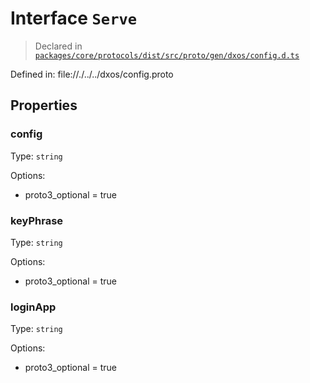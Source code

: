 # Interface `Serve`
> Declared in [`packages/core/protocols/dist/src/proto/gen/dxos/config.d.ts`]()

Defined in:
   file://./../../dxos/config.proto
## Properties
### config 
Type: `string`

Options:
  - proto3_optional = true
### keyPhrase 
Type: `string`

Options:
  - proto3_optional = true
### loginApp 
Type: `string`

Options:
  - proto3_optional = true